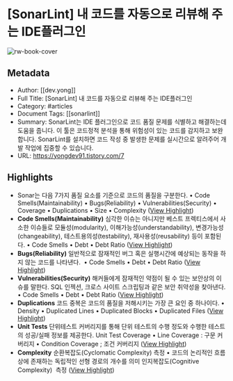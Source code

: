 # [SonarLint] 내 코드를 자동으로 리뷰해 주는 IDE플러그인

![rw-book-cover](https://img1.daumcdn.net/thumb/R800x0/?scode=mtistory2&fname=https%3A%2F%2Fblog.kakaocdn.net%2Fdn%2FxoMpj%2FbtqBp5yrIca%2FoVGZKCkO3vGUHL5N5zOVQk%2Fimg.png)

## Metadata
- Author: [[dev.yong]]
- Full Title: [SonarLint] 내 코드를 자동으로 리뷰해 주는 IDE플러그인
- Category: #articles
- Document Tags: [[sonarlint]] 
- Summary: SonarLint는 IDE 플러그인으로 코드 품질 문제를 식별하고 해결하는데 도움을 줍니다. 이 툴은 코드정적 분석을 통해 위험성이 있는 코드를 감지하고 보완합니다. SonarLint를 설치하면 코드 작성 중 발생한 문제를 실시간으로 알려주어 개발 작업에 집중할 수 있습니다.
- URL: https://yongdev91.tistory.com/7

## Highlights
- Sonar는 다음 7가지 품질 요소를 기준으로 코드의 품질을 구분한다.
  • Code Smells(Maintainability)
  • Bugs(Reliability)
  • Vulnerabilities(Security)
  • Coverage
  • Duplications
  • Size
  • Complexity ([View Highlight](https://read.readwise.io/read/01j2t3cy8nydnqdnck834b9xj8))
- **Code Smells(Maintainability)**
  심각한 이슈는 아니지만 베스트 프렉티스에서 사소한 이슈들로 모듈성(modularity), 이해가능성(understandability), 변경가능성(changeability), 테스트용의성(testability), 재사용성(reusability) 등이 포함된다.
  • Code Smells
  • Debt
  • Debt Ratio ([View Highlight](https://read.readwise.io/read/01j2t3d1vbxngfk4sw96tdq285))
- **Bugs(Reliability)**
  일반적으로 잠재적인 버그 혹은 실행시간에 예상되는 동작을 하지 않는 코드를 나타낸다. 
  • Code Smells
  • Debt
  • Debt Ratio ([View Highlight](https://read.readwise.io/read/01j2t3d3v4bwerc710xbvb43a4))
- **Vulnerabilities(Security)**
  해커들에게 잠재적인 약점이 될 수 있는 보안상의 이슈를 말한다. SQL 인젝션, 크로스 사이트 스크립팅과 같은 보안 취약성을 찾아낸다.
  • Code Smells
  • Debt
  • Debt Ratio ([View Highlight](https://read.readwise.io/read/01j2t3d5nmf5r6mb6kg7vrqgz6))
- **Duplications**
  코드 중복은 코드의 품질을 저해시키는 가장 큰 요인 중 하나이다.
  • Density
  • Duplicated Lines
  • Duplicated Blocks
  • Duplicated Files ([View Highlight](https://read.readwise.io/read/01j2t3d83j7phf03ydsdt98m33))
- **Unit Tests**
  단위테스트 커버리지를 통해 단위 테스트의 수행 정도와 수행한 테스트의 성공/실패 정보를 제공한다.
  Unit Test Coverage
  • Line Coverage : 구문 커버리지
  • Condition Coverage ; 조건 커버리지 ([View Highlight](https://read.readwise.io/read/01j2t3dad0az0h8dtssnvnc6cd))
- **Complexity**
  순환복잡도(Cyclomatic Complexity) 측정
  • 코드의 논리적인 흐름상에 존재하는 독립적인 선형 경로의 개수를 의미
  인지복잡도(Cognitive Complexity)  측정 ([View Highlight](https://read.readwise.io/read/01j2t3de4mvkjzz74vyqyf36n0))
